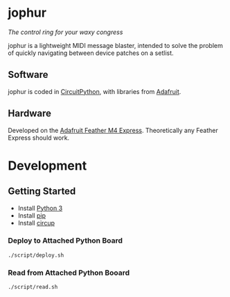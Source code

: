 # jophur
_The control ring for your waxy congress_

jophur is a lightweight MIDI message blaster, intended to solve the problem of quickly navigating between device patches on a setlist.

## Software
jophur is coded in [CircuitPython](https://github.com/adafruit/circuitpython), with libraries from [Adafruit](https://github.com/adafruit/Adafruit_CircuitPython_Bundle/).

## Hardware
Developed on the [Adafruit Feather M4 Express](https://learn.adafruit.com/adafruit-feather-m4-express-atsamd51). Theoretically any Feather Express should work.

# Development
## Getting Started
- Install [Python 3](https://www.python.org/downloads/)
- Install [pip](https://pypi.org/project/pip/)
- Install [circup](https://github.com/adafruit/circup)

### Deploy to Attached Python Board
`./script/deploy.sh`

### Read from Attached Python Booard
`./script/read.sh`
